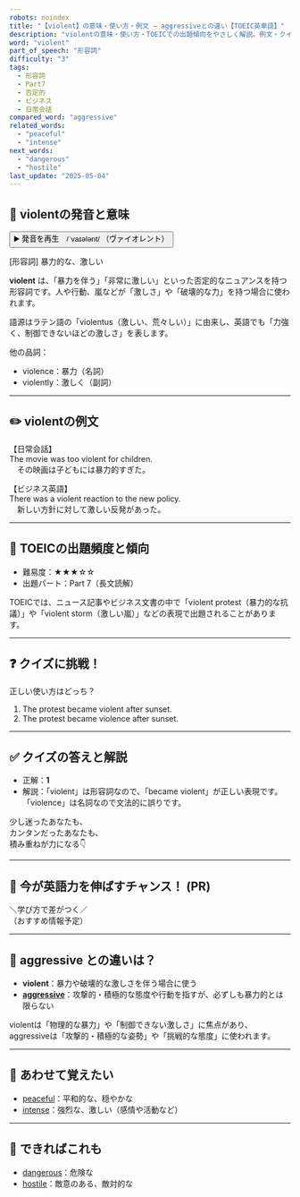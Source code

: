 ```yaml
---
robots: noindex
title: "【violent】の意味・使い方・例文 ― aggressiveとの違い【TOEIC英単語】"
description: "violentの意味・使い方・TOEICでの出題傾向をやさしく解説。例文・クイズ付きでaggressiveとの違いもわかりやすく学べます。"
word: "violent"
part_of_speech: "形容詞"
difficulty: "3"
tags:
  - 形容詞
  - Part7
  - 否定的
  - ビジネス
  - 日常会話
compared_word: "aggressive"
related_words:
  - "peaceful"
  - "intense"
next_words:
  - "dangerous"
  - "hostile"
last_update: "2025-05-04"
---
```


## 🔰 violentの発音と意味

<button class="play-audio" onclick="playTTS('violent')">
  <span class="play-audio-main">
    ▶️ 発音を再生　/ˈvaɪələnt/
  </span>
  <span class="play-audio-sub">
    （ヴァイオレント）
  </span>
</button>

[形容詞] 暴力的な、激しい

**violent** は、「暴力を伴う」「非常に激しい」といった否定的なニュアンスを持つ形容詞です。人や行動、嵐などが「激しさ」や「破壊的な力」を持つ場合に使われます。

語源はラテン語の「violentus（激しい、荒々しい）」に由来し、英語でも「力強く、制御できないほどの激しさ」を表します。

他の品詞：  
- violence：暴力（名詞）
- violently：激しく（副詞）

---

## ✏️ violentの例文

【日常会話】  
The movie was too violent for children.  
　その映画は子どもには暴力的すぎた。

【ビジネス英語】  
There was a violent reaction to the new policy.  
　新しい方針に対して激しい反発があった。

---

## 🎯 TOEICの出題頻度と傾向

- 難易度：★★★☆☆
- 出題パート：Part 7（長文読解）

TOEICでは、ニュース記事やビジネス文書の中で「violent protest（暴力的な抗議）」や「violent storm（激しい嵐）」などの表現で出題されることがあります。

---

## ❓ クイズに挑戦！

正しい使い方はどっち？

1. The protest became violent after sunset.  
2. The protest became violence after sunset.

---

## ✅ クイズの答えと解説

- 正解：**1**
- 解説：「violent」は形容詞なので、「became violent」が正しい表現です。「violence」は名詞なので文法的に誤りです。

少し迷ったあなたも、  
カンタンだったあなたも、  
積み重ねが力になる👇️

---

## 🚀 今が英語力を伸ばすチャンス！ (PR)

<div class="info-center">
＼学び方で差がつく／<br>  
（おすすめ情報予定）
</div>

---

## 🤔  aggressive との違いは？

- **violent**：暴力や破壊的な激しさを伴う場合に使う
- **[aggressive](/word/aggressive)**：攻撃的・積極的な態度や行動を指すが、必ずしも暴力的とは限らない

violentは「物理的な暴力」や「制御できない激しさ」に焦点があり、aggressiveは「攻撃的・積極的な姿勢」や「挑戦的な態度」に使われます。

---

## 🧩 あわせて覚えたい

- [peaceful](/word/peaceful)：平和的な、穏やかな
- [intense](/word/intense)：強烈な、激しい（感情や活動など）

---

## 📖 できればこれも

- [dangerous](/word/dangerous)：危険な
- [hostile](/word/hostile)：敵意のある、敵対的な

<!-- cvid: aid47_bid15 -->
